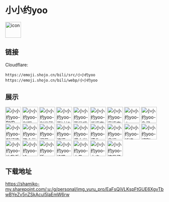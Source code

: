 # 小小约yoo
<img src="https://emoji.shojo.cn/bili/src/小小约yoo/icon.png" width="50" height="50" alt="icon">

## 链接
Cloudflare:
```
https://emoji.shojo.cn/bili/src/小小约yoo
https://emoji.shojo.cn/bili/webp/小小约yoo
```
## 展示
<img src="https://emoji.shojo.cn/bili/src/小小约yoo/小小约yoo-BYD.png" width="50" height="50" alt="小小约yoo-BYD">
<img src="https://emoji.shojo.cn/bili/src/小小约yoo/小小约yoo-别啊.png" width="50" height="50" alt="小小约yoo-别啊">
<img src="https://emoji.shojo.cn/bili/src/小小约yoo/小小约yoo-别发颤.png" width="50" height="50" alt="小小约yoo-别发颤">
<img src="https://emoji.shojo.cn/bili/src/小小约yoo/小小约yoo-不过如此.png" width="50" height="50" alt="小小约yoo-不过如此">
<img src="https://emoji.shojo.cn/bili/src/小小约yoo/小小约yoo-不是吧.png" width="50" height="50" alt="小小约yoo-不是吧">
<img src="https://emoji.shojo.cn/bili/src/小小约yoo/小小约yoo-低情商.png" width="50" height="50" alt="小小约yoo-低情商">
<img src="https://emoji.shojo.cn/bili/src/小小约yoo/小小约yoo-高情商.png" width="50" height="50" alt="小小约yoo-高情商">
<img src="https://emoji.shojo.cn/bili/src/小小约yoo/小小约yoo-火.png" width="50" height="50" alt="小小约yoo-火">
<img src="https://emoji.shojo.cn/bili/src/小小约yoo/小小约yoo-急了.png" width="50" height="50" alt="小小约yoo-急了">
<img src="https://emoji.shojo.cn/bili/src/小小约yoo/小小约yoo-就好这口.png" width="50" height="50" alt="小小约yoo-就好这口">
<img src="https://emoji.shojo.cn/bili/src/小小约yoo/小小约yoo-跨个批脸.png" width="50" height="50" alt="小小约yoo-跨个批脸">
<img src="https://emoji.shojo.cn/bili/src/小小约yoo/小小约yoo-泪目.png" width="50" height="50" alt="小小约yoo-泪目">
<img src="https://emoji.shojo.cn/bili/src/小小约yoo/小小约yoo-流汗.png" width="50" height="50" alt="小小约yoo-流汗">
<img src="https://emoji.shojo.cn/bili/src/小小约yoo/小小约yoo-爆大米.png" width="50" height="50" alt="小小约yoo-爆大米">
<img src="https://emoji.shojo.cn/bili/src/小小约yoo/小小约yoo-摸头.png" width="50" height="50" alt="小小约yoo-摸头">
<img src="https://emoji.shojo.cn/bili/src/小小约yoo/小小约yoo-拿捏.png" width="50" height="50" alt="小小约yoo-拿捏">
<img src="https://emoji.shojo.cn/bili/src/小小约yoo/小小约yoo-祈祷.png" width="50" height="50" alt="小小约yoo-祈祷">
<img src="https://emoji.shojo.cn/bili/src/小小约yoo/小小约yoo-切割.png" width="50" height="50" alt="小小约yoo-切割">
<img src="https://emoji.shojo.cn/bili/src/小小约yoo/小小约yoo-让我看看.png" width="50" height="50" alt="小小约yoo-让我看看">
<img src="https://emoji.shojo.cn/bili/src/小小约yoo/小小约yoo-啥.png" width="50" height="50" alt="小小约yoo-啥">
<img src="https://emoji.shojo.cn/bili/src/小小约yoo/小小约yoo-舔.png" width="50" height="50" alt="小小约yoo-舔">
<img src="https://emoji.shojo.cn/bili/src/小小约yoo/小小约yoo-投降.png" width="50" height="50" alt="小小约yoo-投降">
<img src="https://emoji.shojo.cn/bili/src/小小约yoo/小小约yoo-小丑.png" width="50" height="50" alt="小小约yoo-小丑">
<img src="https://emoji.shojo.cn/bili/src/小小约yoo/小小约yoo-中肯.png" width="50" height="50" alt="小小约yoo-中肯">
<img src="https://emoji.shojo.cn/bili/src/小小约yoo/小小约yoo-惊呆了.png" width="50" height="50" alt="小小约yoo-惊呆了">

## 下载地址

https://shamiko-my.sharepoint.com/:u:/g/personal/img_yuru_pro/EaFsQjVLKspFtGUE6XgvTbwBYeZv5nZSkAcul5laEmW6rw